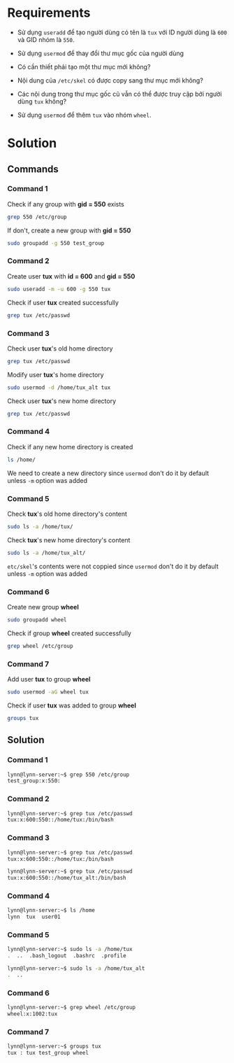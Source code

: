 # Requirements

- Sử dụng `useradd` để tạo người dùng có tên là `tux` với ID người dùng là `600` và GID nhóm là `550`.

- Sử dụng `usermod` để thay đổi thư mục gốc của người dùng

- Có cần thiết phải tạo một thư mục mới không?

- Nội dung của `/etc/skel` có được copy sang thư mục mới không?

- Các nội dung trong thư mục gốc cũ vẫn có thể được truy cập bởi người dùng `tux` không?

- Sử dụng `usermod` để thêm `tux` vào nhóm `wheel`.

# Solution

## Commands

### Command 1

Check if any group with **gid = 550** exists

```sh
grep 550 /etc/group
```

If don't, create a new group with **gid = 550**

```sh
sudo groupadd -g 550 test_group
```

### Command 2

Create user **tux** with **id = 600** and **gid = 550**

```sh
sudo useradd -m -u 600 -g 550 tux
```

Check if user **tux** created successfully

```sh
grep tux /etc/passwd
```

### Command 3

Check user **tux**'s old home directory

```sh
grep tux /etc/passwd
```

Modify user **tux**'s home directory

```sh
sudo usermod -d /home/tux_alt tux
```

Check user **tux**'s new home directory

```sh
grep tux /etc/passwd
```

### Command 4

Check if any new home directory is created

```sh
ls /home/
```

We need to create a new directory since `usermod` don't do it by default unless `-m` option was added

### Command 5

Check **tux**'s old home directory's content

```sh
sudo ls -a /home/tux/
```

Check **tux**'s new home directory's content

```sh
sudo ls -a /home/tux_alt/
```

`etc/skel`'s contents were not coppied since `usermod` don't do it by default unless `-m` option was added

### Command 6

Create new group **wheel**

```sh
sudo groupadd wheel
```

Check if group **wheel** created successfully

```sh
grep wheel /etc/group
```

### Command 7

Add user **tux** to group **wheel**

```sh
sudo usermod -aG wheel tux
```

Check if user **tux** was added to group **wheel**

```sh
groups tux
```

## Solution

### Command 1

```sh
lynn@lynn-server:~$ grep 550 /etc/group
test_group:x:550:
```

### Command 2

```sh
lynn@lynn-server:~$ grep tux /etc/passwd
tux:x:600:550::/home/tux:/bin/bash
```

### Command 3

```sh
lynn@lynn-server:~$ grep tux /etc/passwd
tux:x:600:550::/home/tux:/bin/bash
```

```sh
lynn@lynn-server:~$ grep tux /etc/passwd
tux:x:600:550::/home/tux_alt:/bin/bash
```

### Command 4

```sh
lynn@lynn-server:~$ ls /home
lynn  tux  user01
```


### Command 5


```sh
lynn@lynn-server:~$ sudo ls -a /home/tux
.  ..  .bash_logout  .bashrc  .profile
```

```sh
lynn@lynn-server:~$ sudo ls -a /home/tux_alt
.  ..
```

### Command 6

```sh
lynn@lynn-server:~$ grep wheel /etc/group
wheel:x:1002:tux
```

### Command 7

```sh
lynn@lynn-server:~$ groups tux
tux : tux test_group wheel
```